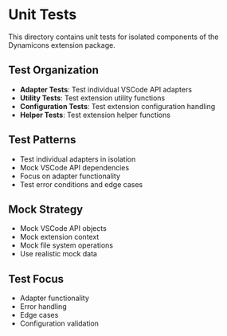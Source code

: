 # Unit Tests

This directory contains unit tests for isolated components of the Dynamicons extension package.

## Test Organization

- **Adapter Tests**: Test individual VSCode API adapters
- **Utility Tests**: Test extension utility functions
- **Configuration Tests**: Test extension configuration handling
- **Helper Tests**: Test extension helper functions

## Test Patterns

- Test individual adapters in isolation
- Mock VSCode API dependencies
- Focus on adapter functionality
- Test error conditions and edge cases

## Mock Strategy

- Mock VSCode API objects
- Mock extension context
- Mock file system operations
- Use realistic mock data

## Test Focus

- Adapter functionality
- Error handling
- Edge cases
- Configuration validation
